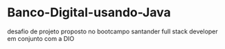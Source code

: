# Banco-Digital-usando-Java
desafio de projeto proposto no bootcampo santander full stack developer em conjunto com a DIO
